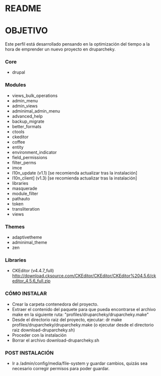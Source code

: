 # README #

# OBJETIVO #

Este perfil está desarrollado pensando en la optimización del tiempo a la hora de emprender un nuevo proyecto en druparcheky.

### Core 

* drupal


### Modules 

* views_bulk_operations
* admin_menu
* admin_views
* adminimal_admin_menu
* advanced_help
* backup_migrate
* better_formats
* ctools
* ckeditor
* coffee
* entity
* environment_indicator
* field_permissions
* filter_perms
* imce
* l10n_update (v1.1) [se recomienda actualizar tras la instalación]
* l10n_client] (v1.3) [se recomienda actualizar tras la instalación]
* libraries
* masquerade
* module_filter
* pathauto
* token
* transliteration
* views


### Themes 

* adaptivetheme
* adminimal_theme
* zen


### Libraries 

* CKEditor (v4.4.7_full) http://download.cksource.com/CKEditor/CKEditor/CKEditor%204.5.6/ckeditor_4.5.6_full.zip


### CÓMO INSTALAR

* Crear la carpeta contenedora del proyecto.
* Extraer el contenido del paquete para que pueda encontrarse el archivo make en la siguiente ruta: "profiles/druparcheky/druparcheky.make"
* Desde el directorio raiz del proyecto, ejecutar: dr make profiles/druparcheky/druparcheky.make (o ejecutar desde el directorio raiz download-druparcheky.sh)
* Proceder con la instalación
* Borrar el archivo download-druparcheky.sh


### POST INSTALACIÓN ###

* Ir a /admin/config/media/file-system y guardar cambios, quizás sea necesario corregir permisos para poder guardar.
